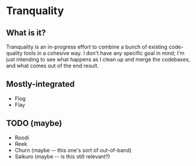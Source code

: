 # Tranquality

## What is it?

Tranquality is an in-progress effort to combine a bunch of existing
code-quality tools in a cohesive way. I don't have any specific goal in
mind; I'm just intending to see what happens as I clean up and merge the
codebases, and what comes out of the end result.

## Mostly-integrated

* Flog
* Flay

## TODO (maybe)

* Roodi
* Reek
* Churn (maybe -- this one's sort of out-of-band)
* Saikuro (maybe -- is this still relevant?)

